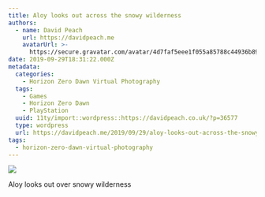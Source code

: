 ```yaml
---
title: Aloy looks out across the snowy wilderness
authors:
  - name: David Peach
    url: https://davidpeach.me
    avatarUrl: >-
      https://secure.gravatar.com/avatar/4d7faf5eee1f055a85788c44936b8995eaab6dfb004e7854ec747ccb272e91ee?s=96&d=mm&r=g
date: 2019-09-29T18:31:22.000Z
metadata:
  categories:
    - Horizon Zero Dawn Virtual Photography
  tags:
    - Games
    - Horizon Zero Dawn
    - PlayStation
  uuid: 11ty/import::wordpress::https://davidpeach.co.uk/?p=36577
  type: wordpress
  url: https://davidpeach.me/2019/09/29/aloy-looks-out-across-the-snowy-wilderness/
tags:
  - horizon-zero-dawn-virtual-photography
---
```

[![](/assets/Aloy-looks-out-over-snowy-wild-wjGPnW50cJf7.jpg)](/assets/Aloy-looks-out-over-snowy-wild-wjGPnW50cJf7.jpg)

Aloy looks out over snowy wilderness